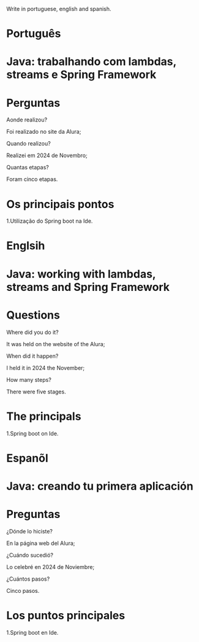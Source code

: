 
Write in portuguese, english and spanish.

# Português


# Java: trabalhando com lambdas, streams e Spring Framework


# Perguntas

Aonde realizou?

Foi realizado no site da Alura;

Quando realizou?

Realizei em 2024 de Novembro;

Quantas etapas?

Foram cinco etapas.

# Os principais pontos

1.Utilização do  Spring  boot na Ide.


# Englsih

# Java: working with lambdas, streams and Spring Framework

# Questions

Where did you do it?

It was held on the website of the Alura;

When did it happen?

I held it in 2024 the November;

How many steps?

There were five stages.

# The principals

1.Spring boot on Ide.

# Espanõl

# Java: creando tu primera aplicación


# Preguntas

¿Dónde lo hiciste?

En la página web del Alura;

¿Cuándo sucedió?

Lo celebré en 2024 de Noviembre;

¿Cuántos pasos?

Cinco pasos.

# Los puntos principales

1.Spring boot en Ide.
